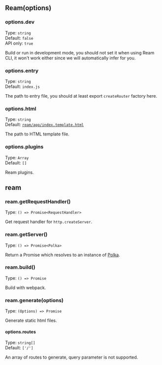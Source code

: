 ## Ream(options)

### options.dev

Type: `string`<br>
Default: `false`<br>
API only: `true`

Build or run in development mode, you should not set it when using Ream CLI, it won't work either since we will automatically infer for you.

### options.entry

Type: `string`<br>
Default: `index.js`

The path to entry file, you should at least export `createRouter` factory here.

### options.html

Type: `string`<br>
Default: [`ream/app/index.template.html`](/app/index.template.html)

The path to HTML template file.

### options.plugins

Type: `Array`<br>
Default: `[]`

Ream plugins.

## ream

### ream.getRequestHandler()

Type: `() => Promise<RequestHandler>`

Get request handler for `http.createServer`.

### ream.getServer()

Type: `() => Promise<Polka>`

Return a Promise which resolves to an instance of [Polka](https://github.com/lukeed/polka).

### ream.build()

Type: `() => Promise`

Build with webpack.

### ream.generate(options)

Type: `(Options) => Promise`

Generate static html files.

#### options.routes

Type: `string[]`<br>
Default: `['/']`

An array of routes to generate, query parameter is not supported.

